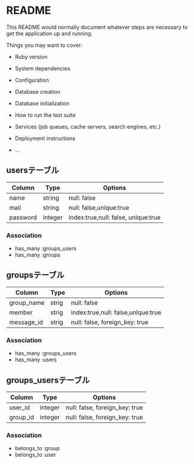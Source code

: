 # README

This README would normally document whatever steps are necessary to get the
application up and running.

Things you may want to cover:

* Ruby version

* System dependencies

* Configuration

* Database creation

* Database initialization

* How to run the test suite

* Services (job queues, cache servers, search engines, etc.)

* Deployment instructions

* ...
## usersテーブル

|Column|Type|Options|
------|----|-------|
|name|string|null: false|
|mail|string|null: false,unlque:true|
|password|integer|index:true,null: false, unlque:true|

### Association
- has_many :groups_users
- has_many :groups
## groupsテーブル

|Column|Type|Options|
|------|----|-------|
|group_name|strig|null: false|
|member|strig|index:true,null: false,unlque:true|
|message_id|strig|null: false, foreign_key: true|

### Association
- has_many :groups_users
- has_many :users
## groups_usersテーブル

|Column|Type|Options|
|------|----|-------|
|user_id|integer|null: false, foreign_key: true|
|group_id|integer|null: false, foreign_key: true|

### Association
- belongs_to :group
- belongs_to :user